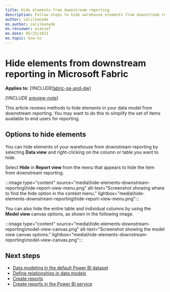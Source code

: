 ```yaml
---
title: Hide elements from downstream reporting
description: Follow steps to hide warehouse elements from downstream reporting in Microsoft Fabric.
author: salilkanade
ms.author: salilkanade
ms.reviewer: wiassaf
ms.date: 05/23/2023
ms.topic: how-to
---
```


# Hide elements from downstream reporting in Microsoft Fabric

**Applies to:** [!INCLUDE[fabric-se-and-dw](includes/applies-to-version/fabric-se-and-dw.md)]

[!INCLUDE [preview-note](../includes/preview-note.md)]

This article reviews methods to hide elements in your data model from downstream reporting. You may want to do this to simplify the set of items available to end users for reporting.

## Options to hide elements

You can hide elements of your warehouse from downstream reporting by selecting **Data view** and right-clicking on the column or table you want to hide. 

Select **Hide** in **Report view** from the menu that appears to hide the item from downstream reporting.

:::image type="content" source="media\hide-elements-downstream-reporting\hide-report-view-menu.png" alt-text="Screenshot showing where to find the hide option in the context menu." lightbox="media\hide-elements-downstream-reporting\hide-report-view-menu.png":::

You can also hide the entire table and individual columns by using the **Model view** canvas options, as shown in the following image.

:::image type="content" source="media\hide-elements-downstream-reporting\model-view-canvas.png" alt-text="Screenshot showing the model view canvas options." lightbox="media\hide-elements-downstream-reporting\model-view-canvas.png":::

## Next steps

- [Data modeling in the default Power BI dataset](model-default-power-bi-dataset.md)
- [Define relationships in data models](data-modeling-defining-relationships.md)
- [Create reports](create-reports.md)
- [Create reports in the Power BI service](reports-power-bi-service.md)